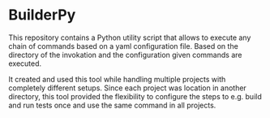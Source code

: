 # BuilderPy
This repository contains a Python utility script that allows to execute any chain of commands based on a yaml configuration file. Based on the directory of the invokation and the configuration given commands are executed.

It created and used this tool while handling multiple projects with completely different setups. Since each project was location in another directory, this tool provided the flexibility to configure the steps to e.g. build and run tests once and use the same command in all projects.
